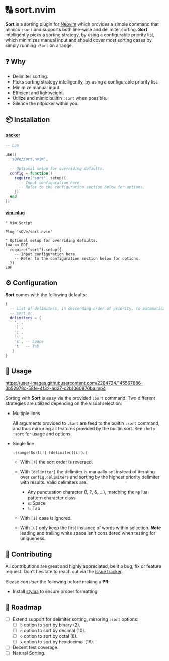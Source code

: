# 🔠 sort.nvim

**Sort** is a sorting plugin for [Neovim](https://neovim.io) which provides a simple command that mimics `:sort` and supports both line-wise and delimiter sorting. **Sort** intelligently picks a sorting strategy, by using a configurable priority list, which minimizes manual input and should cover most sorting cases by simply running `:Sort` on a range.

## ❓ Why

- Delimiter sorting.
- Picks sorting strategy intelligently, by using a configurable priority list.
- Minimize manual input.
- Efficient and lightweight.
- Utilize and mimic builtin `:sort` when possible.
- Silence the nitpicker within you.

## 📦 Installation

#### [packer](https://github.com/wbthomason/packer.nvim)

```lua
-- Lua

use({
  'sQVe/sort.nvim',

  -- Optional setup for overriding defaults.
  config = function()
    require("sort").setup({
      -- Input configuration here.
      -- Refer to the configuration section below for options.
    })
  end
})
```

#### [vim-plug](https://github.com/junegunn/vim-plug)

```vim
" Vim Script

Plug 'sQVe/sort.nvim'

" Optional setup for overriding defaults.
lua << EOF
  require("sort").setup({
    -- Input configuration here.
    -- Refer to the configuration section below for options.
  })
EOF
```

## ⚙ Configuration

**Sort** comes with the following defaults:

```lua
{
  -- List of delimiters, in descending order of priority, to automatically
  -- sort on.
  delimiters = {
    ',',
    '|',
    ';',
    ':',
    's', -- Space
    't'  -- Tab
   }
}
```

## 📗 Usage

https://user-images.githubusercontent.com/2284724/145567686-3b52978c-58fe-4f32-ad27-c2b1060870ba.mp4

Sorting with **Sort** is easy via the provided `:Sort` command. Two different strategies are utilized depending on the visual selection:

- Multiple lines

  All arguments provided to `:Sort` are feed to the builtin `:sort` command, and thus mirroring all features provided by the builtin sort. See `:help :sort` for usage and options.

- Single line

  ```
  :[range]Sort[!] [delimiter][i][u]
  ```

  - With `[!]` the sort order is reversed.

  - With `[delimiter]` the delimiter is manually set instead of iterating over `config.delimiters` and sorting by the highest priority delimiter with results. Valid delimiters are:

    - Any punctuation character (!, ?, &, ...), matching the `%p` lua pattern character class.
    - `s`: Space
    - `t`: Tab

  - With `[i]` case is ignored.

  - With `[u]` only keep the first instance of words within selection.
    **_Note_** leading and trailing white space isn't considered when testing for uniqueness.

## 🤝 Contributing

All contributions are great and highly appreciated, be it a bug, fix or feature request. Don't hesitate to reach out via the [issue tracker](https://github.com/sQVe/sort.nvim/issues).

Please _consider_ the following before making a **PR**:

- Install [stylua](https://github.com/johnnymorganz/stylua) to ensure proper formatting.

## 🏁 Roadmap

- [ ] Extend support for delimiter sorting, mirroring `:sort` options:
  - [ ] `b` option to sort by binary (2).
  - [ ] `n` option to sort by decimal (10).
  - [ ] `o` option to sort by octal (8).
  - [ ] `x` option to sort by hexidecimal (16).
- [ ] Decent test coverage.
- [ ] Natural Sorting.
